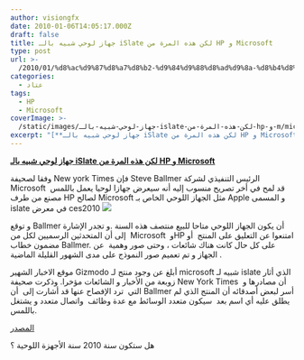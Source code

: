 ```yaml
---
author: visiongfx
date: 2010-01-06T14:05:17.000Z
draft: false
title: جهاز لوحي شبيه بالـ iSlate لكن هذه المرة من HP و Microsoft
type: post
url: >-
  /2010/01/%d8%ac%d9%87%d8%a7%d8%b2-%d9%84%d9%88%d8%ad%d9%8a-%d8%b4%d8%a8%d9%8a%d9%87-%d8%a8%d8%a7%d9%84%d9%80-islate-%d9%84%d9%83%d9%86-%d9%87%d8%b0%d9%87-%d8%a7%d9%84%d9%85%d8%b1%d8%a9-%d9%85%d9%86-hp-%d9%88-m/
categories:
  - عتاد
tags:
  - HP
  - Microsoft
coverImage: >-
  /static/images/جهاز-لوحي-شبيه-بالـ-islate-لكن-هذه-المرة-من-hp-و-m/microsoft-hp-tablet.jpg
excerpt: "[**جهاز لوحي شبيه بالـ iSlate لكن هذه المرة من HP و Microsoft**](https://www.it-scoop.com/2010/01/%d8%ac%d9%87%d8%a7%d8%b2-%d9%84%d9%88%d8%ad%d9%8a-%d8%b4%d8%a8%d9%8a%d9%87-%d8%a8%d8%a7%d9%84%d9%80-islate-%d9%84%d9%83%d9%86-%d9%87%d8%b0%d9%87-%d8%a7%d9%84%d9%85%d8%b1%d8%a9-%d9%85%d9%86-hp-%d9%88-m/)\n\nوفقا لصحيفة New york Times فإن Steve Ballmer الرئيس التنفيذي لشركة Microsoft\_ قد لمح في أخر تصريح منسوب إليه أنه سيعرض جهازا لوحيا يعمل باللمس مصنع من طرف HP"
---
```

[**جهاز لوحي شبيه بالـ iSlate لكن هذه المرة من HP و Microsoft**](https://www.it-scoop.com/2010/01/%d8%ac%d9%87%d8%a7%d8%b2-%d9%84%d9%88%d8%ad%d9%8a-%d8%b4%d8%a8%d9%8a%d9%87-%d8%a8%d8%a7%d9%84%d9%80-islate-%d9%84%d9%83%d9%86-%d9%87%d8%b0%d9%87-%d8%a7%d9%84%d9%85%d8%b1%d8%a9-%d9%85%d9%86-hp-%d9%88-m/)

وفقا لصحيفة New york Times فإن Steve Ballmer الرئيس التنفيذي لشركة Microsoft  قد لمح في أخر تصريح منسوب إليه أنه سيعرض جهازا لوحيا يعمل باللمس مصنع من طرف HP لصالح Microsoft مثل الجهاز اللوحي الخاص بـ Apple و المسمى islate في معرض ces2010 ![](/static/images/جهاز-لوحي-شبيه-بالـ-islate-لكن-هذه-المرة-من-hp-و-m/microsoft-hp-tablet.jpg)

و توقع Ballmer أن يكون الجهاز اللوحي متاحا للبيع منتصف هذه السنة .و تجدر الإشارة إلى أن المتحدثين الرسميين لكل من  Microsoft  وHP امتنعوا عن التعليق على المنتج  أو مضمون خطاب Ballmer. على كل حال كانت هناك شائعات ، وحتى صور وهمية  عن الجهاز و تم تعميم صور النموذج على مدى الشهور القليلة الماضية .

موقع الاخبار الشهير Gizmodo أبلغ عن وجود منتج لـ microsoft شبيه لـ islate الذي أثار زوبعة من الأخبار و الشائعات مؤخرا. وذكرت صحيفة New York Times  أن مصادرها و التي  ترد الإفصاح عنها قد أشارت إلى  أن Ballmer أسر لبعض أصدقائه أن المنتج الذي لم يطلق عليه أي اسم بعد  سيكون متعدد الوسائط مع عدة وظائف  واتصال متعدد و يشتغل باللمس.

[المصدر](http://www.digitaltrends.com/gadgets/ballmer-to-reveal-microsofthp-slate-device-during-keynote-speech/)

هل ستكون سنة 2010 سنة الأجهزة اللوحية ؟
